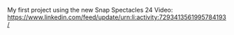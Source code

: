 My first project using the new Snap Spectacles 24
Video: https://www.linkedin.com/feed/update/urn:li:activity:7293413561995784193/
